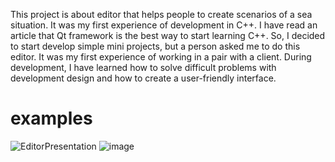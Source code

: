 This project is about editor that helps people to create scenarios of a sea situation. It was my first experience of development in C++. I have read an article that Qt framework is the best way to start learning C++. So, I decided to start develop simple mini projects, but a person asked me to do this editor. It was my first experience of working in a pair with a client. During development, I have learned how to solve difficult problems with development design and how to create a user-friendly interface.

# examples
![EditorPresentation](https://user-images.githubusercontent.com/104798367/202900606-42ea0e2c-275b-4ef4-bab2-2cb1c66c71a8.gif)
![image](https://user-images.githubusercontent.com/104798367/202900076-b0337a92-2dd3-4fa3-a5c6-9aff0a320fbc.png)

